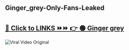 
 ## Ginger_grey-Only-Fans-Leaked

# <h2><a href="https://clipsfans.com/Ginger_grey&ref=git">🔗 Click to LINKS ⏩⏩ 👉 🟢 Ginger grey </a></h2>

<a href="https://clipsfans.com/Ginger_grey&ref=git" rel="nofollow" data-target="animated-image.originalLink"><img src="https://i.ibb.co.com/xMMVF88/686577567.gif" alt="Viral Video Original" style="max-width: 100%; display: inline-block;" data-target="animated-image.originalImage"></a>
